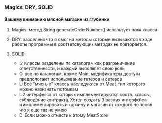 ###  Magics, DRY, SOLID

#### Вашему вниманию мясной магазин из глубинки
1. Magics: метод String generateOrderNumber()  использует поля класса

2. DRY: разделено что я смог на методы которые вызываются в ходе работы программы в соответсвующих методах не повторяется.

3. SOLID:
    - S: Классы разделены по каталогам как разграничение ответственности, и каждый выполняет свою роль
    - О: все по каталогам, кроме Main, модификаторы доступа предпологают использование гетеров и сетеров
    - L: Все "мясные" классы  наследуются от Мeat, тип которого можно назначать потомкам
    - I: 2 интерфейса от которых имплементируются соотв. классы, соблюдение контракта. Хотел создать 3 разных  интерфейса  
и имплементировать и корзину и магазин от каждого но понял что я еще так не умею
    - D: Если можно отнести к этому MeatStore
  